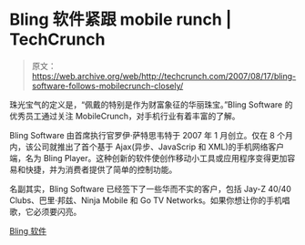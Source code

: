 # Bling 软件紧跟 mobile runch | TechCrunch

> 原文：<https://web.archive.org/web/http://techcrunch.com/2007/08/17/bling-software-follows-mobilecrunch-closely/>

珠光宝气的定义是，“佩戴的特别是作为财富象征的华丽珠宝。”Bling Software 的优秀员工通过关注 MobileCrunch，对手机行业有着丰富的了解。

Bling Software 由首席执行官罗伊·萨特思韦特于 2007 年 1 月创立。仅在 8 个月内，该公司就推出了首个基于 Ajax(异步、JavaScrip 和 XML)的手机网络客户端，名为 Bling Player。这种创新的软件使创作移动小工具或应用程序变得更加容易和快捷，并为消费者提供了简单的控制功能。

名副其实，Bling Software 已经签下了一些华而不实的客户，包括 Jay-Z 40/40 Clubs、巴里·邦兹、Ninja Mobile 和 Go TV Networks。如果你想让你的手机唱歌，它必须要闪亮。

[Bling 软件](https://web.archive.org/web/20160306031628/http://www.blingsoftware.com/)